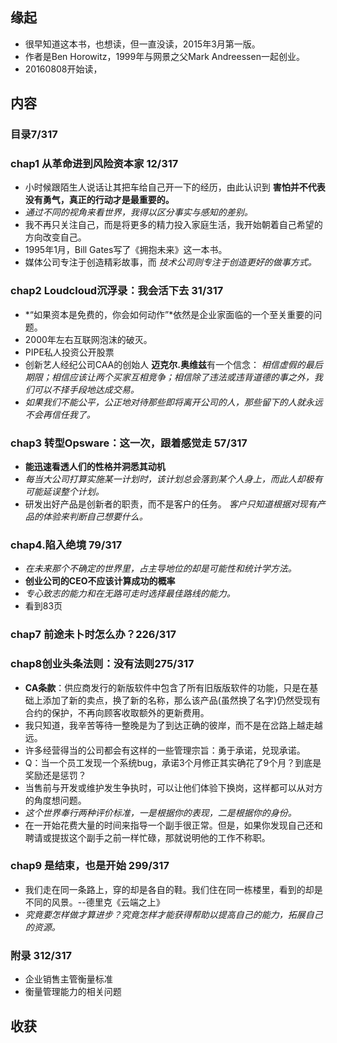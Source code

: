 ##  缘起
+ 很早知道这本书，也想读，但一直没读，2015年3月第一版。
+ 作者是Ben Horowitz，1999年与网景之父Mark Andreessen一起创业。
+ 20160808开始读，

##  内容
### 目录7/317
###  chap1 从革命进到风险资本家 12/317
+ 小时候跟陌生人说话让其把车给自己开一下的经历，由此认识到 **害怕并不代表没有勇气，真正的行动才是最重要的。**
+ *通过不同的视角来看世界，我得以区分事实与感知的差别。*
+ 我不再只关注自己，而是将更多的精力投入家庭生活，我开始朝着自己希望的方向改变自己。
+ 1995年1月，Bill Gates写了《拥抱未来》这一本书。
+ 媒体公司专注于创造精彩故事，而 *技术公司则专注于创造更好的做事方式。*

###  chap2 Loudcloud沉浮录：我会活下去 31/317
+ *“如果资本是免费的，你会如何动作”*依然是企业家面临的一个至关重要的问题。
+ 2000年左右互联网泡沫的破灭。
+ PIPE私人投资公开股票
+ 创新艺人经纪公司CAA的创始人 **迈克尔.奥维兹**有一个信念： *相信虚假的最后期限；相信应该让两个买家互相竞争；相信除了违法或违背道德的事之外，我们可以不择手段地达成交易。*
+ *如果我们不能公平，公正地对待那些即将离开公司的人，那些留下的人就永远不会再信任我了。*

###  chap3 转型Opsware：这一次，跟着感觉走 57/317
+ **能迅速看透人们的性格并洞悉其动机**
+ *每当大公司打算实施某一计划时，该计划总会落到某个人身上，而此人却极有可能延误整个计划。*
+ 研发出好产品是创新者的职责，而不是客户的任务。 *客户只知道根据对现有产品的体验来判断自己想要什么。*

###  chap4.陷入绝境 79/317
+ *在未来那个不确定的世界里，占主导地位的却是可能性和统计学方法。*
+ **创业公司的CEO不应该计算成功的概率**
+ *专心致志的能力和在无路可走时选择最佳路线的能力。*
+ 看到83页

###  chap7 前途未卜时怎么办？226/317



###  chap8创业头条法则：没有法则275/317
+ **CA条款**：供应商发行的新版软件中包含了所有旧版版软件的功能，只是在基础上添加了新的卖点，换了新的名称，那么该产品(虽然换了名字)仍然受现有合约的保护，不再向顾客收取额外的更新费用。
+ 我只知道，我辛苦等待一整晚是为了到达正确的彼岸，而不是在岔路上越走越远。
+ 许多经营得当的公司都会有这样的一些管理宗旨：勇于承诺，兑现承诺。
+ Q：当一个员工发现一个系统bug，承诺3个月修正其实确花了9个月？到底是奖励还是惩罚？
+ 当售前与开发或维护发生争执时，可以让他们体验下换岗，这样都可以从对方的角度想问题。
+ *这个世界奉行两种评价标准，一是根据你的表现，二是根据你的身份。*
+ 在一开始花费大量的时间来指导一个副手很正常。但是，如果你发现自己还和聘请或提拔这个副手之前一样忙碌，那就说明他的工作不称职。

###  chap9 是结束，也是开始 299/317
+ 我们走在同一条路上，穿的却是各自的鞋。我们住在同一栋楼里，看到的却是不同的风景。--德里克《云端之上》
+ *究竟要怎样做才算进步？究竟怎样才能获得帮助以提高自己的能力，拓展自己的资源。*

###  附录 312/317
+ 企业销售主管衡量标准
+ 衡量管理能力的相关问题

## 收获
